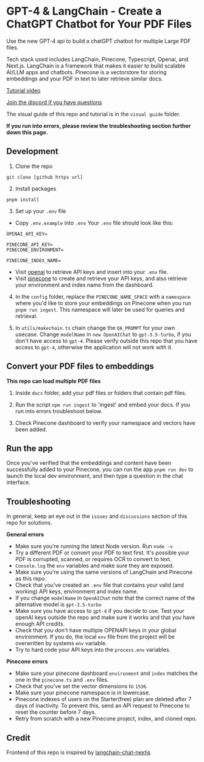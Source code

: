 # GPT-4 & LangChain - Create a ChatGPT Chatbot for Your PDF Files 

Use the new GPT-4 api to build a chatGPT chatbot for multiple Large PDF files.

Tech stack used includes LangChain, Pinecone, Typescript, Openai, and Next.js. LangChain is a framework that makes it easier to build scalable AI/LLM apps and chatbots. Pinecone is a vectorstore for storing embeddings and your PDF in text to later retrieve similar docs.

[Tutorial video](https://www.youtube.com/watch?v=ih9PBGVVOO4)

[Join the discord if you have questions](https://discord.gg/E4Mc77qwjm)

The visual guide of this repo and tutorial is in the `visual guide` folder.

**If you run into errors, please review the troubleshooting section further down this page.**

## Development

1. Clone the repo

```
git clone [github https url]
```

2. Install packages

```
pnpm install
```

3. Set up your `.env` file

- Copy `.env.example` into `.env`
  Your `.env` file should look like this:

```
OPENAI_API_KEY=

PINECONE_API_KEY=
PINECONE_ENVIRONMENT=

PINECONE_INDEX_NAME= 

```

- Visit [openai](https://help.openai.com/en/articles/4936850-where-do-i-find-my-secret-api-key) to retrieve API keys and insert into your `.env` file.
- Visit [pinecone](https://pinecone.io/) to create and retrieve your API keys, and also retrieve your environment and index name from the dashboard.

4. In the `config` folder, replace the `PINECONE_NAME_SPACE` with a `namespace` where you'd like to store your embeddings on Pinecone when you run `pnpm run ingest`. This namespace will later be used for queries and retrieval.

5. In `utils/makechain.ts` chain change the `QA_PROMPT` for your own usecase. Change `modelName` in `new OpenAIChat` to `gpt-3.5-turbo`, if you don't have access to `gpt-4`. Please verify outside this repo that you have access to `gpt-4`, otherwise the application will not work with it.

## Convert your PDF files to embeddings

**This repo can load multiple PDF files**

1. Inside `docs` folder, add your pdf files or folders that contain pdf files.

2. Run the script `npm run ingest` to 'ingest' and embed your docs. If you run into errors troubleshoot below.

3. Check Pinecone dashboard to verify your namespace and vectors have been added.

## Run the app

Once you've verified that the embeddings and content have been successfully added to your Pinecone, you can run the app `pnpm run dev` to launch the local dev environment, and then type a question in the chat interface.

## Troubleshooting

In general, keep an eye out in the `issues` and `discussions` section of this repo for solutions.

**General errors**

- Make sure you're running the latest Node version. Run `node -v`
- Try a different PDF or convert your PDF to text first. It's possible your PDF is corrupted, scanned, or requires OCR to convert to text.
- `Console.log` the `env` variables and make sure they are exposed.
- Make sure you're using the same versions of LangChain and Pinecone as this repo.
- Check that you've created an `.env` file that contains your valid (and working) API keys, environment and index name.
- If you change `modelName` in `OpenAIChat` note that the correct name of the alternative model is `gpt-3.5-turbo`
- Make sure you have access to `gpt-4` if you decide to use. Test your openAI keys outside the repo and make sure it works and that you have enough API credits.
- Check that you don't have multiple OPENAPI keys in your global environment. If you do, the local `env` file from the project will be overwritten by systems `env` variable.
- Try to hard code your API keys into the `process.env` variables.


**Pinecone errors**

- Make sure your pinecone dashboard `environment` and `index` matches the one in the `pinecone.ts` and `.env` files.
- Check that you've set the vector dimensions to `1536`.
- Make sure your pinecone namespace is in lowercase.
- Pinecone indexes of users on the Starter(free) plan are deleted after 7 days of inactivity. To prevent this, send an API request to Pinecone to reset the counter before 7 days.
- Retry from scratch with a new Pinecone project, index, and cloned repo.

## Credit

Frontend of this repo is inspired by [langchain-chat-nextjs](https://github.com/zahidkhawaja/langchain-chat-nextjs)
